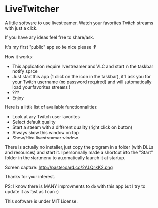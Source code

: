 # LiveTwitcher
A little software to use livestreamer. Watch your favorites Twitch streams with just a click.

If you have any ideas feel free to share/ask.

It's my first "public" app so be nice please :P

How it works:
- This application require livestreamer and VLC and start in the taskbar notify space
- Just start this app (1 click on the icon in the taskbar), it'll ask you for your Twitch username (no password required) and will automatically load your favorites streams !
- ???
- Enjoy

Here is a little list of available functionnalities:
- Look at any Twitch user favorites
- Select default quality
- Start a stream with a different quality (right click on button)
- Always show this window on top
- Show/Hide livestreamer window

There is actually no installer, just copy the program in a folder (with DLLs and resources) and start it. I personnally made a shortcut into the "Start" folder in the startmenu to automatically launch it at startup.

Screen capture: http://pasteboard.co/2ALQnkK2.png

Thanks for your interest.

PS: I know there is MANY improvments to do with this app but I try to update it as fast as I can :)

This software is under MIT License.
